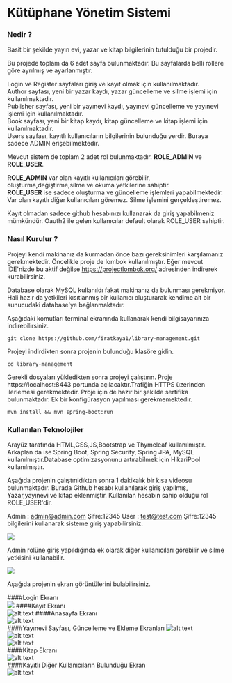# Kütüphane Yönetim Sistemi 

### Nedir ? 
Basit bir şekilde yayın evi, yazar ve kitap bilgilerinin tutulduğu bir projedir.

Bu projede toplam da 6 adet sayfa bulunmaktadır. Bu sayfalarda belli rollere göre ayrılmış ve ayarlanmıştır. 

Login ve Register sayfaları giriş ve kayıt olmak için kullanılmaktadır.   
Author sayfası, yeni bir yazar kaydı, yazar güncelleme ve silme işlemi için kullanılmaktadır.  
Publisher sayfası, yeni bir yayınevi kaydı, yayınevi güncelleme ve yayınevi işlemi için kullanılmaktadır.  
Book sayfası, yeni bir kitap kaydı, kitap güncelleme ve kitap işlemi için kullanılmaktadır.  
Users sayfası, kayıtlı kullanıcıların bilgilerinin bulunduğu yerdir. Buraya sadece ADMIN erişebilmektedir.  

Mevcut sistem de toplam 2 adet rol bulunmaktadır. **ROLE_ADMIN** ve **ROLE_USER**.   

**ROLE_ADMIN** var olan kayıtlı kullanıcıları görebilir, oluşturma,değiştirme,silme ve okuma yetkilerine sahiptir.  
**ROLE_USER** ise sadece oluşturma ve güncelleme işlemleri yapabilmektedir. Var olan kayıtlı diğer kullanıcıları göremez. Silme işlemini gerçekleştiremez.  

Kayıt olmadan sadece github hesabınızı kullanarak da giriş yapabilmeniz mümkündür. Oauth2 ile gelen kullanıcılar default olarak ROLE_USER sahiptir.

### Nasıl Kurulur ? 

Projeyi kendi makinanız da kurmadan önce bazı gereksinimleri karşılamanız gerekmektedir. Öncelikle proje de lombok kullanılmıştır. Eğer mevcut IDE'nizde bu aktif değilse https://projectlombok.org/ adresinden indirerek kurabilirsiniz. 

Database olarak MySQL kullanıldı fakat makinanız da bulunması gerekmiyor. Hali hazır da yetkileri kısıtlanmış bir kullanıcı oluşturarak kendime ait bir sunucudaki database'ye bağlanmaktadır.

Aşağıdaki komutları terminal ekranında kullanarak kendi bilgisayarınıza indirebilirsiniz.

```
git clone https://github.com/firatkaya1/library-management.git 
```
Projeyi indirdikten sonra projenin bulunduğu klasöre gidin.

```
cd library-management
```
Gerekli dosyaları yükledikten sonra projeyi çalıştırın. Proje https://localhost:8443 portunda açılacaktır.Trafiğin HTTPS üzerinden
ilerlemesi gerekmektedir. Proje için de hazır bir şekilde sertifika bulunmaktadır. Ek bir konfigürasyon yapılması gerekmemektedir.
```
mvn install && mvn spring-boot:run
```
### Kullanılan Teknolojiler

Arayüz tarafında HTML,CSS,JS,Bootstrap ve Thymeleaf kullanılmıştır. Arkaplan da ise Spring Boot, Spring Security, Spring JPA, MySQL kullanılmıştır.Database optimizasyonunu artırabilmek için HikariPool kullanılmıştır.

Aşağıda projenin çalıştırıldıktan sonra 1 dakikalık bir kısa videosu bulunmaktadır. Burada Github hesabı kullanılarak giriş yapılmış, Yazar,yayınevi ve kitap eklenmiştir. Kullanılan hesabın sahip olduğu rol ROLE_USER'dir.

Admin : admin@admin.com Şifre:12345
User  : test@test.com   Şifre:12345 bilgilerini kullanarak sisteme giriş yapabilirsiniz.




![](https://github.com/firatkaya1/library-management/blob/master/src/main/resources/static/assets/user.gif)

Admin rolüne giriş yapıldığında ek olarak diğer kullanıcıları görebilir ve silme yetkisini kullanabilir. 

![](https://github.com/firatkaya1/library-management/blob/master/src/main/resources/static/assets/admin.gif)

Aşağıda projenin ekran görüntülerini bulabilirsiniz. 

####Login Ekranı  
![](https://github.com/firatkaya1/library-management/blob/master/src/main/resources/static/assets/Login.png)
####Kayıt Ekranı  
![alt text](https://github.com/firatkaya1/library-management/blob/master/src/main/resources/static/assets/register.png)
####Anasayfa Ekranı  
![alt text](https://github.com/firatkaya1/library-management/blob/master/src/main/resources/static/assets/home.png)  
####Yayınevi Sayfası, Güncelleme ve Ekleme Ekranları
![alt text](https://github.com/firatkaya1/library-management/blob/master/src/main/resources/static/assets/publisher.png)  
![alt text](https://github.com/firatkaya1/library-management/blob/master/src/main/resources/static/assets/publisheradd.png)  
![alt text](https://github.com/firatkaya1/library-management/blob/master/src/main/resources/static/assets/publisherupdate.png)  
####Kitap Ekranı  
![alt text](https://github.com/firatkaya1/library-management/blob/master/src/main/resources/static/assets/bookadd.png)  
####Kayıtlı Diğer Kullanıcıların Bulunduğu Ekran  
![alt text](https://github.com/firatkaya1/library-management/blob/master/src/main/resources/static/assets/users.png)  







